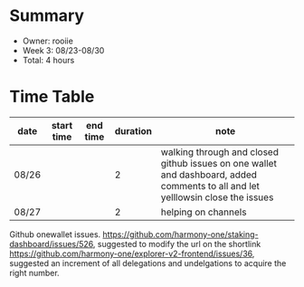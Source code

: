 # Summary
* Owner: rooiie
* Week 3: 08/23-08/30
* Total: 4 hours

# Time Table
| date  | start time  | end time | duration  |  note |
|---|---|---|---|---|
| 08/26  |   |   |  2 | walking through and closed github issues on one wallet and dashboard, added comments to all and let yelllowsin close the issues |
| 08/27  |   |   |  2 | helping on channels

Github onewallet issues.
https://github.com/harmony-one/staking-dashboard/issues/526, suggested to modify the url on the shortlink
https://github.com/harmony-one/explorer-v2-frontend/issues/36, suggested an increment of all delegations and undelgations to acquire the right number.
